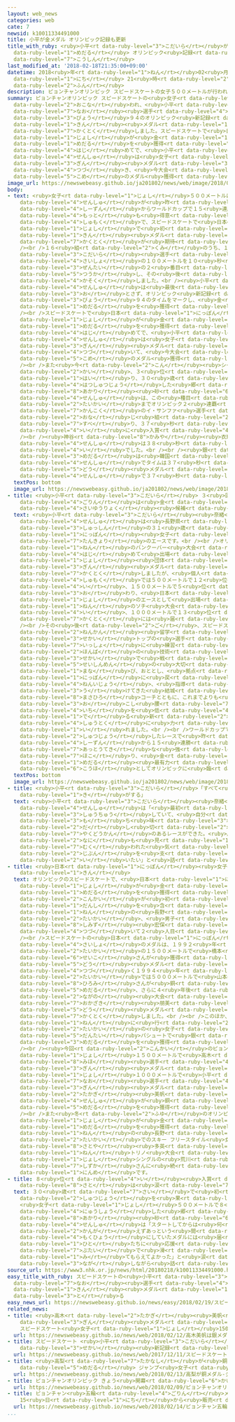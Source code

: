 ```yaml
---
layout: web_news
categories: web
cate: 7
newsid: k10011334491000
title: 小平が金メダル オリンピック記録も更新
title_with_ruby: <ruby>小平<rt data-ruby-level="3">こだいら</rt></ruby>が<ruby>金<rt data-ruby-level="1">きん</rt></ruby><ruby>メダル<rt
  data-ruby-level="1">めだる</rt></ruby> オリンピック<ruby>記録<rt data-ruby-level="4">きろく</rt></ruby>も<ruby>更新<rt
  data-ruby-level="7">こうしん</rt></ruby>
last_modified_at: '2018-02-18T21:35:00+09:00'
datetime: 2018<ruby>年<rt data-ruby-level="1">ねん</rt></ruby>02<ruby>月<rt data-ruby-level="1">がつ</rt></ruby>18<ruby>日<rt
  data-ruby-level="1">にち</rt></ruby> 21<ruby>時<rt data-ruby-level="2">じ</rt></ruby>35<ruby>分<rt
  data-ruby-level="2">ふん</rt></ruby>
description: ピョンチャンオリンピック スピードスケートの女子５００メートルが行われ、小平奈緒選手が３６秒９４のオリンピック新記録をマークし、金メダルを獲得しました。スピードスケートで日本の女子が金メダルを獲得するのは初めてで、小平選手は女子１０００メートルの銀メダルに続き、今大会２個目のメダル獲得です。
summary: ピョンチャンオリンピック スピードスケートの<ruby>女子<rt data-ruby-level="1">じょし</rt></ruby>５００メートルが<ruby>行<rt
  data-ruby-level="2">おこな</rt></ruby>われ、<ruby>小平<rt data-ruby-level="3">こだいら</rt></ruby><ruby>奈緒<rt
  data-ruby-level="7">なお</rt></ruby><ruby>選手<rt data-ruby-level="4">せんしゅ</rt></ruby>が３６<ruby>秒<rt
  data-ruby-level="3">びょう</rt></ruby>９４のオリンピック<ruby>新記録<rt data-ruby-level="4">しんきろく</rt></ruby>をマークし、<ruby>金<rt
  data-ruby-level="1">きん</rt></ruby><ruby>メダル<rt data-ruby-level="1">めだる</rt></ruby>を<ruby>獲得<rt
  data-ruby-level="7">かくとく</rt></ruby>しました。スピードスケートで<ruby>日本<rt data-ruby-level="1">にっぽん</rt></ruby>の<ruby>女子<rt
  data-ruby-level="1">じょし</rt></ruby>が<ruby>金<rt data-ruby-level="1">きん</rt></ruby><ruby>メダル<rt
  data-ruby-level="1">めだる</rt></ruby>を<ruby>獲得<rt data-ruby-level="7">かくとく</rt></ruby>するのは<ruby>初<rt
  data-ruby-level="4">はじ</rt></ruby>めてで、<ruby>小平<rt data-ruby-level="3">こだいら</rt></ruby><ruby>選手<rt
  data-ruby-level="4">せんしゅ</rt></ruby>は<ruby>女子<rt data-ruby-level="1">じょし</rt></ruby>１０００メートルの<ruby>銀<rt
  data-ruby-level="3">ぎん</rt></ruby><ruby>メダル<rt data-ruby-level="3">めだる</rt></ruby>に<ruby>続<rt
  data-ruby-level="4">つづ</rt></ruby>き、<ruby>今大会<rt data-ruby-level="2">こんたいかい</rt></ruby>２<ruby>個目<rt
  data-ruby-level="5">こめ</rt></ruby>のメダル<ruby>獲得<rt data-ruby-level="7">かくとく</rt></ruby>です。
image_url: https://newswebeasy.github.io/ja201802/news/web/image/2018/02/18/K10011334491_1802182154_1802182156_01_02.jpg
body:
- text: <ruby>女子<rt data-ruby-level="1">じょし</rt></ruby>５００メートルは、<ruby>小平<rt data-ruby-level="3">こだいら</rt></ruby><ruby>選手<rt
    data-ruby-level="4">せんしゅ</rt></ruby>が<ruby>昨<rt data-ruby-level="4">さく</rt></ruby><ruby>シーズン<rt
    data-ruby-level="4">しーずん</rt></ruby>からワールドカップで１５<ruby>連勝<rt data-ruby-level="4">れんしょう</rt></ruby>と<ruby>最<rt
    data-ruby-level="4">もっと</rt></ruby>も<ruby>得意<rt data-ruby-level="4">とくい</rt></ruby>とする<ruby>種目<rt
    data-ruby-level="4">しゅもく</rt></ruby>で、スピードスケートで<ruby>日本<rt data-ruby-level="1">にっぽん</rt></ruby>の<ruby>女子<rt
    data-ruby-level="1">じょし</rt></ruby>で<ruby>初<rt data-ruby-level="4">はじ</rt></ruby>めてとなる<ruby>金<rt
    data-ruby-level="1">きん</rt></ruby><ruby>メダル<rt data-ruby-level="1">めだる</rt></ruby><ruby>獲得<rt
    data-ruby-level="7">かくとく</rt></ruby>が<ruby>期待<rt data-ruby-level="3">きたい</rt></ruby>されていました。<br
    /><br />１６<ruby>組<rt data-ruby-level="2">くみ</rt></ruby>のうち、１４<ruby>組目<rt data-ruby-level="2">くみめ</rt></ruby>でスタートした<ruby>小平<rt
    data-ruby-level="3">こだいら</rt></ruby><ruby>選手<rt data-ruby-level="4">せんしゅ</rt></ruby>は、<ruby>最初<rt
    data-ruby-level="4">さいしょ</rt></ruby>の１００メートルを１０<ruby>秒<rt data-ruby-level="3">びょう</rt></ruby>２６と<ruby>全体<rt
    data-ruby-level="3">ぜんたい</rt></ruby>の２<ruby>番目<rt data-ruby-level="2">ばんめ</rt></ruby>のタイムで<ruby>通過<rt
    data-ruby-level="5">つうか</rt></ruby>し、その<ruby>後<rt data-ruby-level="2">ご</rt></ruby>、ぐんぐん<ruby>加速<rt
    data-ruby-level="4">かそく</rt></ruby>しました。<br /><ruby>小平<rt data-ruby-level="3">こだいら</rt></ruby><ruby>選手<rt
    data-ruby-level="4">せんしゅ</rt></ruby>は<ruby>最後<rt data-ruby-level="4">さいご</rt></ruby>までスピードを<ruby>落<rt
    data-ruby-level="3">お</rt></ruby>とさず、オリンピック<ruby>新記録<rt data-ruby-level="4">しんきろく</rt></ruby>となる３６<ruby>秒<rt
    data-ruby-level="3">びょう</rt></ruby>９４のタイムをマークし、<ruby>金<rt data-ruby-level="1">きん</rt></ruby><ruby>メダル<rt
    data-ruby-level="1">めだる</rt></ruby>を<ruby>獲得<rt data-ruby-level="7">かくとく</rt></ruby>しました。<br
    /><br />スピードスケートで<ruby>日本<rt data-ruby-level="1">にっぽん</rt></ruby>の<ruby>女子<rt
    data-ruby-level="1">じょし</rt></ruby>が<ruby>金<rt data-ruby-level="1">きん</rt></ruby><ruby>メダル<rt
    data-ruby-level="1">めだる</rt></ruby>を<ruby>獲得<rt data-ruby-level="7">かくとく</rt></ruby>するのは<ruby>初<rt
    data-ruby-level="4">はじ</rt></ruby>めてで、<ruby>小平<rt data-ruby-level="3">こだいら</rt></ruby><ruby>選手<rt
    data-ruby-level="4">せんしゅ</rt></ruby>は<ruby>女子<rt data-ruby-level="1">じょし</rt></ruby>１０００メートルの<ruby>銀<rt
    data-ruby-level="3">ぎん</rt></ruby><ruby>メダル<rt data-ruby-level="3">めだる</rt></ruby>に<ruby>続<rt
    data-ruby-level="4">つづ</rt></ruby>いて、<ruby>今大会<rt data-ruby-level="2">こんたいかい</rt></ruby>２<ruby>個目<rt
    data-ruby-level="5">こめ</rt></ruby>のメダル<ruby>獲得<rt data-ruby-level="7">かくとく</rt></ruby>となりました。<br
    /><br />また<ruby>今<rt data-ruby-level="2">こん</rt></ruby><ruby>シーズン<rt data-ruby-level="2">しーずん</rt></ruby>、ワールドカップで４<ruby>回<rt
    data-ruby-level="2">かい</rt></ruby>、３<ruby>位<rt data-ruby-level="4">い</rt></ruby>に<ruby>入<rt
    data-ruby-level="1">はい</rt></ruby>り、３０<ruby>歳<rt data-ruby-level="7">さい</rt></ruby>でオリンピックに<ruby>初出場<rt
    data-ruby-level="4">はつしゅつじょう</rt></ruby>した<ruby>郷<rt data-ruby-level="8">さと</rt></ruby><ruby>亜里<rt
    data-ruby-level="8">あかり</rt></ruby><ruby>砂<rt data-ruby-level="6">すな</rt></ruby><ruby>選手<rt
    data-ruby-level="4">せんしゅ</rt></ruby>は、この<ruby>種目<rt data-ruby-level="4">しゅもく</rt></ruby>でソチ<ruby>大会<rt
    data-ruby-level="2">たいかい</rt></ruby>までオリンピック２<ruby>連覇<rt data-ruby-level="7">れんぱ</rt></ruby>の<ruby>韓国<rt
    data-ruby-level="7">かんこく</rt></ruby>のイ・サンファ<ruby>選手<rt data-ruby-level="4">せんしゅ</rt></ruby>と<ruby>同<rt
    data-ruby-level="2">おな</rt></ruby>じ<ruby>組<rt data-ruby-level="2">くみ</rt></ruby>で<ruby>滑<rt
    data-ruby-level="7">すべ</rt></ruby>り、３７<ruby>秒<rt data-ruby-level="3">びょう</rt></ruby>６７で８<ruby>位<rt
    data-ruby-level="4">い</rt></ruby>に<ruby>入賞<rt data-ruby-level="4">にゅうしょう</rt></ruby>しました。<br
    /><br /><ruby>神谷<rt data-ruby-level="8">かみや</rt></ruby><ruby>衣理那<rt data-ruby-level="8">えりな</rt></ruby><ruby>選手<rt
    data-ruby-level="4">せんしゅ</rt></ruby>は３８<ruby>秒<rt data-ruby-level="3">びょう</rt></ruby>２５５で１３<ruby>位<rt
    data-ruby-level="4">い</rt></ruby>でした。<br /><br /><ruby>銀<rt data-ruby-level="3">ぎん</rt></ruby><ruby>メダル<rt
    data-ruby-level="3">めだる</rt></ruby>は<ruby>韓国<rt data-ruby-level="7">かんこく</rt></ruby>のイ・サンファ<ruby>選手<rt
    data-ruby-level="4">せんしゅ</rt></ruby>でタイムは３７<ruby>秒<rt data-ruby-level="3">びょう</rt></ruby>３３、<ruby>銅<rt
    data-ruby-level="5">どう</rt></ruby><ruby>メダル<rt data-ruby-level="5">めだる</rt></ruby>はチェコのカロリナ・エルバノバー<ruby>選手<rt
    data-ruby-level="4">せんしゅ</rt></ruby>で３７<ruby>秒<rt data-ruby-level="3">びょう</rt></ruby>３４でした。
  textPos: bottom
  image_url: https://newswebeasy.github.io/ja201802/news/web/image/2018/02/18/K10011334491_1802182218_1802182222_01_03.jpg
- title: <ruby>小平<rt data-ruby-level="3">こだいら</rt></ruby> ３<ruby>回目<rt data-ruby-level="2">かいめ</rt></ruby>の<ruby>五輪<rt
    data-ruby-level="4">ごりん</rt></ruby>は<ruby>金<rt data-ruby-level="1">きん</rt></ruby>の<ruby>最有力<rt
    data-ruby-level="4">さいゆうりょく</rt></ruby><ruby>候補<rt data-ruby-level="6">こうほ</rt></ruby>として
  text: <ruby>小平<rt data-ruby-level="3">こだいら</rt></ruby><ruby>奈緒<rt data-ruby-level="7">なお</rt></ruby><ruby>選手<rt
    data-ruby-level="4">せんしゅ</rt></ruby>は<ruby>長野県<rt data-ruby-level="3">ながのけん</rt></ruby><ruby>出身<rt
    data-ruby-level="3">しゅっしん</rt></ruby>の３１<ruby>歳<rt data-ruby-level="7">さい</rt></ruby>。<ruby>日本<rt
    data-ruby-level="1">にっぽん</rt></ruby><ruby>女子<rt data-ruby-level="1">じょし</rt></ruby>の<ruby>短距離<rt
    data-ruby-level="7">たんきょり</rt></ruby>のエースです。<br /><br />オリンピックには２０１０<ruby>年<rt
    data-ruby-level="1">ねん</rt></ruby>のバンクーバー<ruby>大会<rt data-ruby-level="2">たいかい</rt></ruby>で<ruby>初<rt
    data-ruby-level="4">はじ</rt></ruby>めて<ruby>出場<rt data-ruby-level="2">しゅつじょう</rt></ruby>し、<ruby>女子<rt
    data-ruby-level="1">じょし</rt></ruby><ruby>団体<rt data-ruby-level="5">だんたい</rt></ruby>パシュートのメンバーとして<ruby>銀<rt
    data-ruby-level="3">ぎん</rt></ruby><ruby>メダル<rt data-ruby-level="3">めだる</rt></ruby>を<ruby>獲得<rt
    data-ruby-level="7">かくとく</rt></ruby>しましたが、<ruby>個人<rt data-ruby-level="5">こじん</rt></ruby><ruby>種目<rt
    data-ruby-level="4">しゅもく</rt></ruby>では５００メートルで１２<ruby>位<rt data-ruby-level="4">い</rt></ruby>、１０００メートルで５<ruby>位<rt
    data-ruby-level="4">い</rt></ruby>、１５００メートルで５<ruby>位<rt data-ruby-level="4">い</rt></ruby>に<ruby>終<rt
    data-ruby-level="3">お</rt></ruby>わり、<ruby>日本<rt data-ruby-level="1">にっぽん</rt></ruby><ruby>女子<rt
    data-ruby-level="1">じょし</rt></ruby>のエースとして<ruby>出場<rt data-ruby-level="2">しゅつじょう</rt></ruby>した２０１４<ruby>年<rt
    data-ruby-level="1">ねん</rt></ruby>のソチ<ruby>大会<rt data-ruby-level="2">たいかい</rt></ruby>でも、５００メートルでは５<ruby>位<rt
    data-ruby-level="4">い</rt></ruby>、１０００メートルで１３<ruby>位<rt data-ruby-level="4">い</rt></ruby>とメダル<ruby>獲得<rt
    data-ruby-level="7">かくとく</rt></ruby>には<ruby>届<rt data-ruby-level="6">とど</rt></ruby>きませんでした。<br
    /><br />その<ruby>後<rt data-ruby-level="2">ご</rt></ruby>、スピードスケート<ruby>大国<rt data-ruby-level="2">たいこく</rt></ruby>のオランダに２<ruby>年間<rt
    data-ruby-level="2">ねんかん</rt></ruby><ruby>留学<rt data-ruby-level="5">りゅうがく</rt></ruby>して<ruby>世界<rt
    data-ruby-level="3">せかい</rt></ruby>トップの<ruby>選手<rt data-ruby-level="4">せんしゅ</rt></ruby>たちと<ruby>一緒<rt
    data-ruby-level="7">いっしょ</rt></ruby>に<ruby>練習<rt data-ruby-level="3">れんしゅう</rt></ruby>することで、<ruby>本場<rt
    data-ruby-level="2">ほんば</rt></ruby>の<ruby>技術<rt data-ruby-level="5">ぎじゅつ</rt></ruby>や<ruby>世界<rt
    data-ruby-level="3">せかい</rt></ruby>で<ruby>戦<rt data-ruby-level="4">たたか</rt></ruby>うための<ruby>精神面<rt
    data-ruby-level="5">せいしんめん</rt></ruby>の<ruby>大切<rt data-ruby-level="2">たいせつ</rt></ruby>さを<ruby>学<rt
    data-ruby-level="1">まな</rt></ruby>び、おととし、<ruby>拠点<rt data-ruby-level="7">きょてん</rt></ruby>を<ruby>日本<rt
    data-ruby-level="1">にっぽん</rt></ruby>に<ruby>戻<rt data-ruby-level="7">もど</rt></ruby>して、１０<ruby>年以上<rt
    data-ruby-level="4">ねんいじょう</rt></ruby>、<ruby>指導<rt data-ruby-level="5">しどう</rt></ruby>を<ruby>受<rt
    data-ruby-level="3">う</rt></ruby>けてきた<ruby>結城<rt data-ruby-level="8">ゆうき</rt></ruby><ruby>匡啓<rt
    data-ruby-level="8">まさひろ</rt></ruby>コーチとともに、これまでよりも<ruby>上体<rt data-ruby-level="2">じょうたい</rt></ruby>を<ruby>起<rt
    data-ruby-level="3">お</rt></ruby>こし<ruby>腰<rt data-ruby-level="7">ごし</rt></ruby>の<ruby>位置<rt
    data-ruby-level="4">いち</rt></ruby>を<ruby>低<rt data-ruby-level="4">ひく</rt></ruby>くした、スピードの<ruby>出<rt
    data-ruby-level="1">で</rt></ruby>る<ruby>新<rt data-ruby-level="2">あら</rt></ruby>たなフォームの<ruby>習得<rt
    data-ruby-level="4">しゅうとく</rt></ruby>に<ruby>力<rt data-ruby-level="1">ちから</rt></ruby>を<ruby>入<rt
    data-ruby-level="1">い</rt></ruby>れました。<br /><br />ワールドカップでは、５００メートルで<ruby>出場<rt
    data-ruby-level="2">しゅつじょう</rt></ruby>したレースで<ruby>昨<rt data-ruby-level="4">さく</rt></ruby><ruby>シーズン<rt
    data-ruby-level="4">しーずん</rt></ruby>から１５<ruby>連勝<rt data-ruby-level="4">れんしょう</rt></ruby>と<ruby>圧倒的<rt
    data-ruby-level="7">あっとうてき</rt></ruby>な<ruby>強<rt data-ruby-level="2">つよ</rt></ruby>さを<ruby>誇<rt
    data-ruby-level="7">ほこ</rt></ruby>り、<ruby>金<rt data-ruby-level="1">きん</rt></ruby><ruby>メダル<rt
    data-ruby-level="1">めだる</rt></ruby><ruby>最有力<rt data-ruby-level="4">さいゆうりょく</rt></ruby><ruby>候補<rt
    data-ruby-level="6">こうほ</rt></ruby>としてオリンピックに<ruby>臨<rt data-ruby-level="7">のぞ</rt></ruby>んでいました。
  textPos: bottom
  image_url: https://newswebeasy.github.io/ja201802/news/web/image/2018/02/18/K10011334491_1802182218_1802182222_01_04.jpg
- title: <ruby>小平<rt data-ruby-level="3">こだいら</rt></ruby>「すべて<ruby>報<rt data-ruby-level="7">むく</rt></ruby>われた<ruby>気<rt
    data-ruby-level="1">き</rt></ruby>がする」
  text: <ruby>小平<rt data-ruby-level="3">こだいら</rt></ruby><ruby>奈緒<rt data-ruby-level="7">なお</rt></ruby><ruby>選手<rt
    data-ruby-level="4">せんしゅ</rt></ruby>は「<ruby>最初<rt data-ruby-level="4">さいしょ</rt></ruby>から<ruby>集中<rt
    data-ruby-level="3">しゅうちゅう</rt></ruby>していて、<ruby>自分<rt data-ruby-level="2">じぶん</rt></ruby>の<ruby>持<rt
    data-ruby-level="3">も</rt></ruby>ち<ruby>味<rt data-ruby-level="3">あじ</rt></ruby>を<ruby>出<rt
    data-ruby-level="2">だ</rt></ruby>し<ruby>切<rt data-ruby-level="2">き</rt></ruby>れたし、<ruby>躍動感<rt
    data-ruby-level="7">やくどうかん</rt></ruby>のあるレースができた。<ruby>周<rt data-ruby-level="4">まわ</rt></ruby>りが<ruby>何<rt
    data-ruby-level="2">なに</rt></ruby>も<ruby>見<rt data-ruby-level="1">み</rt></ruby>えないくらいうれしくて、すべてが<ruby>報<rt
    data-ruby-level="7">むく</rt></ruby>われた<ruby>気<rt data-ruby-level="1">き</rt></ruby>がする。<ruby>自分<rt
    data-ruby-level="2">じぶん</rt></ruby>を<ruby>支<rt data-ruby-level="5">ささ</rt></ruby>えてくれたみんなにありがとうと<ruby>言<rt
    data-ruby-level="2">い</rt></ruby>いたい」と<ruby>話<rt data-ruby-level="2">はな</rt></ruby>していました。
- title: <ruby>日本<rt data-ruby-level="1">にっぽん</rt></ruby><ruby>女子初<rt data-ruby-level="4">じょしはつ</rt></ruby>のスピードスケートでの<ruby>金<rt
    data-ruby-level="1">きん</rt></ruby>
  text: オリンピックのスピードスケートで、<ruby>日本<rt data-ruby-level="1">にっぽん</rt></ruby>の<ruby>女子<rt
    data-ruby-level="1">じょし</rt></ruby>が<ruby>金<rt data-ruby-level="1">きん</rt></ruby><ruby>メダル<rt
    data-ruby-level="1">めだる</rt></ruby>を<ruby>獲得<rt data-ruby-level="7">かくとく</rt></ruby>したのは<ruby>今回<rt
    data-ruby-level="2">こんかい</rt></ruby>が<ruby>初<rt data-ruby-level="4">はじ</rt></ruby>めてで、<ruby>男子<rt
    data-ruby-level="1">だんし</rt></ruby>を<ruby>含<rt data-ruby-level="7">ふく</rt></ruby>めても、１９９８<ruby>年<rt
    data-ruby-level="1">ねん</rt></ruby>の<ruby>長野<rt data-ruby-level="2">ながの</rt></ruby><ruby>大会<rt
    data-ruby-level="2">たいかい</rt></ruby>、<ruby>男子<rt data-ruby-level="1">だんし</rt></ruby>５００メートルの<ruby>清水<rt
    data-ruby-level="8">しみず</rt></ruby><ruby>宏保<rt data-ruby-level="8">ひろやす</rt></ruby>さんに<ruby>続<rt
    data-ruby-level="4">つづ</rt></ruby>いて２<ruby>人目<rt data-ruby-level="1">にんめ</rt></ruby>となります。<br
    /><br />スピードスケートの<ruby>日本<rt data-ruby-level="1">にっぽん</rt></ruby><ruby>女子<rt data-ruby-level="1">じょし</rt></ruby><ruby>最初<rt
    data-ruby-level="4">さいしょ</rt></ruby>のメダルは、１９９２<ruby>年<rt data-ruby-level="1">ねん</rt></ruby>アルベールビル<ruby>大会<rt
    data-ruby-level="2">たいかい</rt></ruby>の１５００メートルで<ruby>橋本<rt data-ruby-level="3">はしもと</rt></ruby><ruby>聖子<rt
    data-ruby-level="6">せいこ</rt></ruby>さんが<ruby>獲得<rt data-ruby-level="7">かくとく</rt></ruby>した<ruby>銅<rt
    data-ruby-level="5">どう</rt></ruby><ruby>メダル<rt data-ruby-level="5">めだる</rt></ruby>で、<ruby>続<rt
    data-ruby-level="4">つづ</rt></ruby>く１９９４<ruby>年<rt data-ruby-level="1">ねん</rt></ruby>のリレハンメル<ruby>大会<rt
    data-ruby-level="2">たいかい</rt></ruby>では５０００メートルで<ruby>山本<rt data-ruby-level="1">やまもと</rt></ruby><ruby>宏美<rt
    data-ruby-level="8">ひろみ</rt></ruby>さんが<ruby>銅<rt data-ruby-level="5">どう</rt></ruby><ruby>メダル<rt
    data-ruby-level="5">めだる</rt></ruby>、さらに４<ruby>年後<rt data-ruby-level="2">ねんご</rt></ruby>の<ruby>長野<rt
    data-ruby-level="2">ながの</rt></ruby><ruby>大会<rt data-ruby-level="2">たいかい</rt></ruby>では５００メートルで<ruby>岡崎<rt
    data-ruby-level="7">おかざき</rt></ruby><ruby>朋美<rt data-ruby-level="8">ともみ</rt></ruby>さんが<ruby>銅<rt
    data-ruby-level="5">どう</rt></ruby><ruby>メダル<rt data-ruby-level="5">めだる</rt></ruby>を<ruby>獲得<rt
    data-ruby-level="7">かくとく</rt></ruby>しました。<br /><br />このほか、<ruby>日本<rt data-ruby-level="1">にっぽん</rt></ruby>は２０１０<ruby>年<rt
    data-ruby-level="1">ねん</rt></ruby>に<ruby>行<rt data-ruby-level="2">おこな</rt></ruby>われたバンクーバー<ruby>大会<rt
    data-ruby-level="2">たいかい</rt></ruby>の<ruby>女子<rt data-ruby-level="1">じょし</rt></ruby><ruby>団体<rt
    data-ruby-level="5">だんたい</rt></ruby>パシュートで<ruby>銀<rt data-ruby-level="3">ぎん</rt></ruby><ruby>メダル<rt
    data-ruby-level="3">めだる</rt></ruby>を<ruby>獲得<rt data-ruby-level="7">かくとく</rt></ruby>しています。<br
    /><br /><ruby>今回<rt data-ruby-level="2">こんかい</rt></ruby>のピョンチャン<ruby>大会<rt data-ruby-level="2">たいかい</rt></ruby>では、<ruby>女子<rt
    data-ruby-level="1">じょし</rt></ruby>１５００メートルで<ruby>高木<rt data-ruby-level="2">たかぎ</rt></ruby><ruby>美帆<rt
    data-ruby-level="8">みほ</rt></ruby><ruby>選手<rt data-ruby-level="4">せんしゅ</rt></ruby>が<ruby>銀<rt
    data-ruby-level="3">ぎん</rt></ruby><ruby>メダル<rt data-ruby-level="3">めだる</rt></ruby>、<ruby>女子<rt
    data-ruby-level="1">じょし</rt></ruby>１０００メートルで<ruby>小平<rt data-ruby-level="3">こだいら</rt></ruby><ruby>奈緒<rt
    data-ruby-level="7">なお</rt></ruby><ruby>選手<rt data-ruby-level="4">せんしゅ</rt></ruby>が<ruby>銀<rt
    data-ruby-level="3">ぎん</rt></ruby><ruby>メダル<rt data-ruby-level="3">めだる</rt></ruby>、<ruby>高木<rt
    data-ruby-level="2">たかぎ</rt></ruby><ruby>美帆<rt data-ruby-level="8">みほ</rt></ruby><ruby>選手<rt
    data-ruby-level="4">せんしゅ</rt></ruby>が<ruby>銅<rt data-ruby-level="5">どう</rt></ruby><ruby>メダル<rt
    data-ruby-level="5">めだる</rt></ruby>を<ruby>獲得<rt data-ruby-level="7">かくとく</rt></ruby>しています。<br
    /><br />また<ruby>冬<rt data-ruby-level="2">ふゆ</rt></ruby>のオリンピックで<ruby>日本<rt data-ruby-level="1">にっぽん</rt></ruby>の<ruby>女子<rt
    data-ruby-level="1">じょし</rt></ruby>が<ruby>金<rt data-ruby-level="1">きん</rt></ruby><ruby>メダル<rt
    data-ruby-level="1">めだる</rt></ruby>を<ruby>獲得<rt data-ruby-level="7">かくとく</rt></ruby>したのは、１９９８<ruby>年<rt
    data-ruby-level="1">ねん</rt></ruby>の<ruby>長野<rt data-ruby-level="2">ながの</rt></ruby><ruby>大会<rt
    data-ruby-level="2">たいかい</rt></ruby>でのスキー フリースタイル<ruby>女子<rt data-ruby-level="1">じょし</rt></ruby>モーグルの<ruby>里谷<rt
    data-ruby-level="8">さとや</rt></ruby><ruby>多英<rt data-ruby-level="8">たえ</rt></ruby>さん、２００６<ruby>年<rt
    data-ruby-level="1">ねん</rt></ruby>トリノ<ruby>大会<rt data-ruby-level="2">たいかい</rt></ruby>でのフィギュアスケート<ruby>女子<rt
    data-ruby-level="1">じょし</rt></ruby>シングルの<ruby>荒川<rt data-ruby-level="7">あらかわ</rt></ruby><ruby>静香<rt
    data-ruby-level="7">しずか</rt></ruby>さんに<ruby>続<rt data-ruby-level="4">つづ</rt></ruby>いて３<ruby>人目<rt
    data-ruby-level="1">にんめ</rt></ruby>です。
- title: ８<ruby>位<rt data-ruby-level="4">い</rt></ruby><ruby>入賞<rt data-ruby-level="4">にゅうしょう</rt></ruby>の<ruby>郷<rt
    data-ruby-level="8">さと</rt></ruby>は<ruby>涙<rt data-ruby-level="7">なみだ</rt></ruby>
  text: ３０<ruby>歳<rt data-ruby-level="7">さい</rt></ruby>で<ruby>初<rt data-ruby-level="4">はじ</rt></ruby>めてのオリンピック<ruby>出場<rt
    data-ruby-level="2">しゅつじょう</rt></ruby>を<ruby>果<rt data-ruby-level="4">は</rt></ruby>たし、スピードスケート
    <ruby>女子<rt data-ruby-level="1">じょし</rt></ruby>５００メートルで８<ruby>位<rt data-ruby-level="4">い</rt></ruby>に<ruby>入賞<rt
    data-ruby-level="4">にゅうしょう</rt></ruby>した<ruby>郷<rt data-ruby-level="8">さと</rt></ruby><ruby>亜里<rt
    data-ruby-level="8">あかり</rt></ruby><ruby>砂<rt data-ruby-level="6">すな</rt></ruby><ruby>選手<rt
    data-ruby-level="4">せんしゅ</rt></ruby>は「スタートしてからは<ruby>何<rt data-ruby-level="2">なに</rt></ruby>も<ruby>考<rt
    data-ruby-level="2">かんが</rt></ruby>えずあっという<ruby>間<rt data-ruby-level="2">ま</rt></ruby>の５００メートルだった。<ruby>目標<rt
    data-ruby-level="4">もくひょう</rt></ruby>にしていたメダルには<ruby>届<rt data-ruby-level="6">とど</rt></ruby>かなかったが、たくさんの<ruby>人<rt
    data-ruby-level="1">ひと</rt></ruby>たちに<ruby>応援<rt data-ruby-level="7">おうえん</rt></ruby>してもらい、この<ruby>舞台<rt
    data-ruby-level="7">ぶたい</rt></ruby>で<ruby>滑<rt data-ruby-level="7">すべ</rt></ruby>っているのを<ruby>見<rt
    data-ruby-level="1">み</rt></ruby>てもらえてよかった」と<ruby>涙<rt data-ruby-level="7">なみだ</rt></ruby>を<ruby>流<rt
    data-ruby-level="3">なが</rt></ruby>しながら<ruby>話<rt data-ruby-level="2">はな</rt></ruby>していました。
source_url: https://www3.nhk.or.jp/news/html/20180218/k10011334491000.html
easy_title_with_ruby: スピードスケートの<ruby>小平<rt data-ruby-level="3">こだいら</rt></ruby><ruby>奈緒<rt
  data-ruby-level="7">なお</rt></ruby><ruby>選手<rt data-ruby-level="4">せんしゅ</rt></ruby>が<ruby>金<rt
  data-ruby-level="1">きん</rt></ruby><ruby>メダル<rt data-ruby-level="1">めだる</rt></ruby>を<ruby>取<rt
  data-ruby-level="3">と</rt></ruby>る
easy_news_url: https://newswebeasy.github.io/news/easy/2018/02/19/スピードスケートの小平奈緒選手が金メダルを取る
related_news:
- title: <ruby>高木<rt data-ruby-level="2">たかぎ</rt></ruby><ruby>美帆<rt data-ruby-level="8">みほ</rt></ruby>は<ruby>銀<rt
    data-ruby-level="3">ぎん</rt></ruby><ruby>メダル<rt data-ruby-level="3">めだる</rt></ruby>
    スピードスケート<ruby>女子<rt data-ruby-level="1">じょし</rt></ruby>1500m
  url: https://newswebeasy.github.io/news/web/2018/02/12/高木美帆は銀メダル-スピードスケート女子1500m
- title: スピードスケート <ruby>小平<rt data-ruby-level="3">こだいら</rt></ruby> 1000メートルで<ruby>世界<rt
    data-ruby-level="3">せかい</rt></ruby><ruby>新記録<rt data-ruby-level="4">しんきろく</rt></ruby>
  url: https://newswebeasy.github.io/news/web/2017/12/11/スピードスケート-小平-1000メートルで世界新記録
- title: <ruby>高梨<rt data-ruby-level="7">たかなし</rt></ruby>が<ruby>銅<rt data-ruby-level="5">どう</rt></ruby><ruby>メダル<rt
    data-ruby-level="5">めだる</rt></ruby> ジャンプ<ruby>女子<rt data-ruby-level="1">じょし</rt></ruby>
  url: https://newswebeasy.github.io/news/web/2018/02/13/高梨が銅メダル-ジャンプ女子
- title: ピョンチャンオリンピック きょう<ruby>開幕<rt data-ruby-level="6">かいまく</rt></ruby>
  url: https://newswebeasy.github.io/news/web/2018/02/09/ピョンチャンオリンピック-きょう開幕
- title: ピョンチャン<ruby>五輪<rt data-ruby-level="4">ごりん</rt></ruby>メダリストの<ruby>切手<rt data-ruby-level="2">きって</rt></ruby>シート
    15<ruby>日<rt data-ruby-level="1">にち</rt></ruby>から<ruby>販売<rt data-ruby-level="7">はんばい</rt></ruby>
  url: https://newswebeasy.github.io/news/web/2018/02/14/ピョンチャン五輪メダリストの切手シート-15日から販売
...
```

